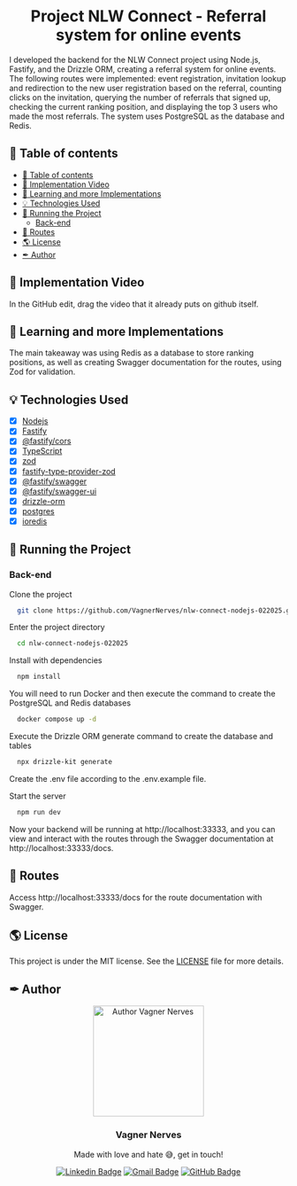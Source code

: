<p align="center">
  <!-- <img width="200px" alt="Project Title Logo" title="Project Title Logo" src="logo.svg" /> -->
  
  <h1 align="center">Project NLW Connect - Referral system for online events</h1>

  <!-- <p align="center">
    🔗 <a href="https://URLThisProject.com">https://URLThisProject.com</a> 🔗
  </p>   -->

I developed the backend for the NLW Connect project using Node.js, Fastify, and the Drizzle ORM, creating a referral system for online events. The following routes were implemented: event registration, invitation lookup and redirection to the new user registration based on the referral, counting clicks on the invitation, querying the number of referrals that signed up, checking the current ranking position, and displaying the top 3 users who made the most referrals. The system uses PostgreSQL as the database and Redis.

</p>

## 🧭 Table of contents

- [🧭 Table of contents](#-table-of-contents)
- [🎥 Implementation Video](#-implementation-video)
- [👏 Learning and more Implementations](#-learning-and-more-implementations)
- [💡 Technologies Used](#-technologies-used)
- [🚀 Running the Project](#-running-the-project)
  - [Back-end](#back-end)
- [📝 Routes](#-routes)
- [🌎 License](#-license)
- [✒ Author](#-author)

## 🎥 Implementation Video

In the GitHub edit, drag the video that it already puts on github itself.

<!-- ## 🎨 Layout

Layout developed by [Name](https://www.instagram.com/urlName/)

[![Layout in Figma](https://github.com/VagnerNerves/default-readme/blob/main/assets/layout-in-figma.svg)](https://www.figma.com/files) -->

## 👏 Learning and more Implementations

The main takeaway was using Redis as a database to store ranking positions, as well as creating Swagger documentation for the routes, using Zod for validation.

## 💡 Technologies Used

- [x] [Nodejs](https://nodejs.org/en)
- [x] [Fastify](https://fastify.dev/)
- [x] [@fastify/cors](https://github.com/fastify/fastify-cors)
- [x] [TypeScript](https://www.typescriptlang.org/)
- [x] [zod](https://zod.dev/)
- [x] [fastify-type-provider-zod](https://github.com/turkerdev/fastify-type-provider-zod)
- [x] [@fastify/swagger](https://github.com/fastify/fastify-swagger)
- [x] [@fastify/swagger-ui](https://github.com/fastify/fastify-swagger-ui)
- [x] [drizzle-orm](https://orm.drizzle.team/)
- [x] [postgres](https://www.npmjs.com/package/postgres)
- [x] [ioredis](https://github.com/redis/ioredis)

<!-- ## 📂 Folder Structure

```plainText
app
.
├── __tests__
├── android                     # Native android files
├── ios                         # Native ios files
├── src                         # Source files
│   ├── @types                  # Contains all global definitions of types and interfaces
│   ├── assets                  # Contains Js bundles assets. e.g: icons, splash, images etc...
│   ├── components              # Contains all global react components
│   ├── context                 # All contexts
│   ├── constants               # Constants files
│   ├── hooks                   # Cstomized hooks
│   ├── navigation
│   ├── screens
│   ├── services                # Contains external and api services
│   ├── App                     # Aplication entry
.
.
├── index                       # Bundle entry
.
.
└── README.md
``` -->

## 🚀 Running the Project

### Back-end

Clone the project

```bash
  git clone https://github.com/VagnerNerves/nlw-connect-nodejs-022025.git
```

Enter the project directory

```bash
  cd nlw-connect-nodejs-022025
```

Install with dependencies

```bash
  npm install
```

You will need to run Docker and then execute the command to create the PostgreSQL and Redis databases

```bash
  docker compose up -d
```

Execute the Drizzle ORM generate command to create the database and tables

```bash
  npx drizzle-kit generate
```

Create the .env file according to the .env.example file.

Start the server

```bash
  npm run dev
```

Now your backend will be running at http://localhost:33333, and you can view and interact with the routes through the Swagger documentation at http://localhost:33333/docs.

<!-- ### Front-end Web

Clone the project

```bash
  git clone https://link-para-o-projeto
```

Enter the project directory

```bash
  cd my-project
```

Install with dependencies

```bash
  npm install
```

Start the server

```bash
  npm run start
```

### Mobile

Clone the project

```bash
  git clone https://link-para-o-projeto
```

Enter the project directory

```bash
  cd my-project
```

Install with dependencies

```bash
  npm install
```

Start the server

```bash
  npx expo start
```

- IOS:

```bash
  npx pod-install && npx react-native run-ios
```

- Android:

```bash
  npx react-native run-android
``` -->

## 📝 Routes

Access http://localhost:33333/docs for the route documentation with Swagger.

<!-- [![Run in Postman](https://github.com/VagnerNerves/default-readme/blob/main/assets/run-in-postman.svg)](https://app.getpostman.com/run-collection/link)
[![Run in Insomnia](https://github.com/VagnerNerves/default-readme/blob/main/assets/run-in-insomnia.svg)](https://insomnia.rest/run/?label=NAMEPROJECT&uri=LINK) -->

## 🌎 License

This project is under the MIT license. See the [LICENSE](https://choosealicense.com/licenses/mit/) file for more details.

## ✒ Author

<p align="center">
  <img width="200px" alt="Author Vagner Nerves" title="Author Vagner Nerves" src="https://github.com/VagnerNerves/default-readme/blob/main/assets/VagnerNerves.svg" />

  <h3 align="center">Vagner Nerves</h3>
  
  <p align="center">  
    Made with love and hate 😅, get in touch!
  </p>
</p>  
  
<div align="center">

[![Linkedin Badge](https://img.shields.io/badge/-LinkedIn-1f6feb?style=flat-square&logo=Linkedin&logoColor=white&link=https://www.linkedin.com/in/vagnernervessantos/)](https://www.linkedin.com/in/vagnernervessantos/)
[![Gmail Badge](https://img.shields.io/badge/-vagnernervessantos@gmail.com-1f6feb?style=flat-square&logo=Gmail&logoColor=white&link=mailto:vagnernervessantos@gmail.com)](mailto:vagnernervessantos@gmail.com)
[![GitHub Badge](https://img.shields.io/badge/-GitHub-1f6feb?style=flat-square&logo=GitHub&logoColor=white&link=https://github.com/VagnerNerves)](https://github.com/VagnerNerves)

</div>
